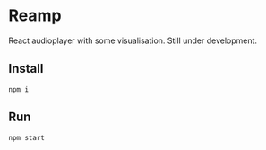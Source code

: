 # Reamp

React audioplayer with some visualisation.
Still under development.

## Install
`npm i`

## Run
`npm start`
